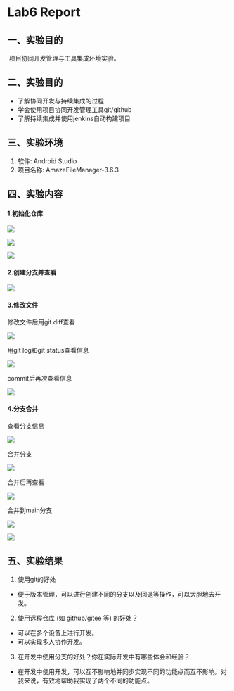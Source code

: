# Lab6 Report

## 一、实验目的

​		项目协同开发管理与工具集成环境实验。

## 二、实验目的

- 了解协同开发与持续集成的过程
- 学会使用项目协同开发管理工具git/github
- 了解持续集成并使用jenkins自动构建项目

## 三、实验环境

1. 软件: Android Studio
2. 项目名称: AmazeFileManager-3.6.3

## 四、实验内容

#### 1.初始化仓库

![](./ref/1.png)

![](./ref/2.png)

![](./ref/3.png)

#### 2.创建分支并查看

![](./ref/4.png)

#### 3.修改文件

修改文件后用git diff查看

![](./ref/5.png)

用git log和git status查看信息

![](./ref/6.png)

commit后再次查看信息

![](./ref/7.png)

#### 4.分支合并

查看分支信息

![](./ref/8.png)

合并分支

![](./ref/9.png)

合并后再查看

![](./ref/10.png)

合并到main分支

![](./ref/11.png)

![](./ref/12.png)

## 五、实验结果

1. 使用git的好处

- 便于版本管理，可以进行创建不同的分支以及回退等操作，可以大胆地去开发。

2. 使用远程仓库 (如 github/gitee 等) 的好处？

- 可以在多个设备上进行开发。
- 可以实现多人协作开发。

3. 在开发中使用分支的好处？你在实际开发中有哪些体会和经验？

- 在开发中使用开发，可以互不影响地并同步实现不同的功能点而互不影响。对我来说，有效地帮助我实现了两个不同的功能点。

